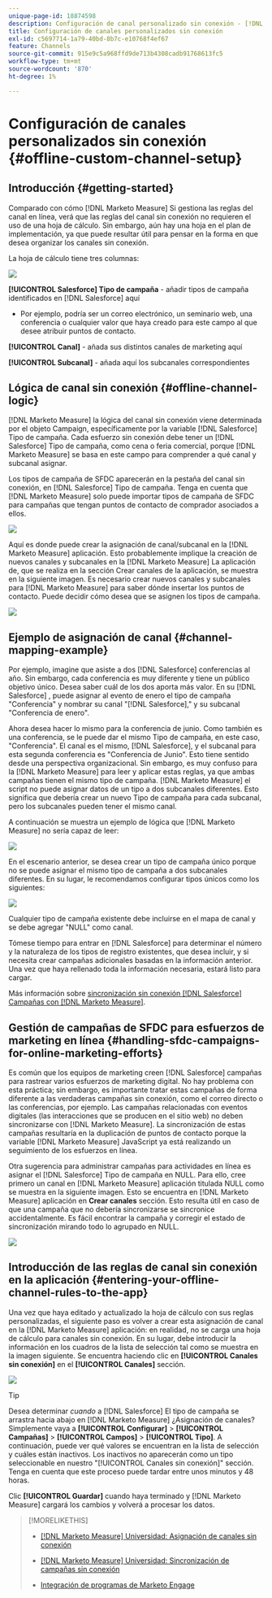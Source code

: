 ```yaml
---
unique-page-id: 18874598
description: Configuración de canal personalizado sin conexión - [!DNL Marketo Measure]
title: Configuración de canales personalizados sin conexión
exl-id: c5697714-1a79-40bd-8b7c-e10768f4ef67
feature: Channels
source-git-commit: 915e9c5a968ffd9de713b4308cadb91768613fc5
workflow-type: tm+mt
source-wordcount: '870'
ht-degree: 1%

---
```


# Configuración de canales personalizados sin conexión {#offline-custom-channel-setup}

## Introducción {#getting-started}

Comparado con cómo [!DNL Marketo Measure] Si gestiona las reglas del canal en línea, verá que las reglas del canal sin conexión no requieren el uso de una hoja de cálculo. Sin embargo, aún hay una hoja en el plan de implementación, ya que puede resultar útil para pensar en la forma en que desea organizar los canales sin conexión.

La hoja de cálculo tiene tres columnas:

![](assets/1-2.png)

**[!UICONTROL Salesforce] Tipo de campaña** - añadir tipos de campaña identificados en [!DNL Salesforce] aquí

* Por ejemplo, podría ser un correo electrónico, un seminario web, una conferencia o cualquier valor que haya creado para este campo al que desee atribuir puntos de contacto.

**[!UICONTROL Canal]** - añada sus distintos canales de marketing aquí

**[!UICONTROL Subcanal]** - añada aquí los subcanales correspondientes

## Lógica de canal sin conexión {#offline-channel-logic}

[!DNL Marketo Measure] la lógica del canal sin conexión viene determinada por el objeto Campaign, específicamente por la variable [!DNL Salesforce] Tipo de campaña. Cada esfuerzo sin conexión debe tener un [!DNL Salesforce] Tipo de campaña, como cena o feria comercial, porque [!DNL Marketo Measure] se basa en este campo para comprender a qué canal y subcanal asignar.

Los tipos de campaña de SFDC aparecerán en la pestaña del canal sin conexión, en [!DNL Salesforce] Tipo de campaña. Tenga en cuenta que [!DNL Marketo Measure] solo puede importar tipos de campaña de SFDC para campañas que tengan puntos de contacto de comprador asociados a ellos.

![](assets/2-2.png)

Aquí es donde puede crear la asignación de canal/subcanal en la [!DNL Marketo Measure] aplicación. Esto probablemente implique la creación de nuevos canales y subcanales en la [!DNL Marketo Measure] La aplicación de, que se realiza en la sección Crear canales de la aplicación, se muestra en la siguiente imagen. Es necesario crear nuevos canales y subcanales para [!DNL Marketo Measure] para saber dónde insertar los puntos de contacto. Puede decidir cómo desea que se asignen los tipos de campaña.

![](assets/3-2.png)

## Ejemplo de asignación de canal {#channel-mapping-example}

Por ejemplo, imagine que asiste a dos [!DNL Salesforce] conferencias al año. Sin embargo, cada conferencia es muy diferente y tiene un público objetivo único. Desea saber cuál de los dos aporta más valor. En su [!DNL Salesforce] , puede asignar al evento de enero el tipo de campaña &quot;Conferencia&quot; y nombrar su canal &quot;[!DNL Salesforce],&quot; y su subcanal &quot;Conferencia de enero&quot;.

Ahora desea hacer lo mismo para la conferencia de junio. Como también es una conferencia, se le puede dar el mismo Tipo de campaña, en este caso, &quot;Conferencia&quot;. El canal es el mismo, [!DNL Salesforce], y el subcanal para esta segunda conferencia es &quot;Conferencia de Junio&quot;. Esto tiene sentido desde una perspectiva organizacional. Sin embargo, es muy confuso para la [!DNL Marketo Measure] para leer y aplicar estas reglas, ya que ambas campañas tienen el mismo tipo de campaña. [!DNL Marketo Measure] el script no puede asignar datos de un tipo a dos subcanales diferentes. Esto significa que debería crear un nuevo Tipo de campaña para cada subcanal, pero los subcanales pueden tener el mismo canal.

A continuación se muestra un ejemplo de lógica que [!DNL Marketo Measure] no sería capaz de leer:

![](assets/4-2.png)

En el escenario anterior, se desea crear un tipo de campaña único porque no se puede asignar el mismo tipo de campaña a dos subcanales diferentes. En su lugar, le recomendamos configurar tipos únicos como los siguientes:

![](assets/5-2.png)

Cualquier tipo de campaña existente debe incluirse en el mapa de canal y se debe agregar &quot;NULL&quot; como canal.

Tómese tiempo para entrar en [!DNL Salesforce] para determinar el número y la naturaleza de los tipos de registro existentes, que desea incluir, y si necesita crear campañas adicionales basadas en la información anterior. Una vez que haya rellenado toda la información necesaria, estará listo para cargar.

Más información sobre [sincronización sin conexión [!DNL Salesforce] Campañas con [!DNL Marketo Measure]](/help/channel-tracking-and-setup/offline-channels/legacy-processes/syncing-offline-campaigns.md).

## Gestión de campañas de SFDC para esfuerzos de marketing en línea {#handling-sfdc-campaigns-for-online-marketing-efforts}

Es común que los equipos de marketing creen [!DNL Salesforce] campañas para rastrear varios esfuerzos de marketing digital. No hay problema con esta práctica; sin embargo, es importante tratar estas campañas de forma diferente a las verdaderas campañas sin conexión, como el correo directo o las conferencias, por ejemplo. Las campañas relacionadas con eventos digitales (las interacciones que se producen en el sitio web) no deben sincronizarse con [!DNL Marketo Measure]. La sincronización de estas campañas resultaría en la duplicación de puntos de contacto porque la variable [!DNL Marketo Measure] JavaScript ya está realizando un seguimiento de los esfuerzos en línea.

Otra sugerencia para administrar campañas para actividades en línea es asignar el [!DNL Salesforce] Tipo de campaña en NULL. Para ello, cree primero un canal en [!DNL Marketo Measure] aplicación titulada NULL como se muestra en la siguiente imagen. Esto se encuentra en [!DNL Marketo Measure] aplicación en **Crear canales** sección. Esto resulta útil en caso de que una campaña que no debería sincronizarse se sincronice accidentalmente. Es fácil encontrar la campaña y corregir el estado de sincronización mirando todo lo agrupado en NULL.

![](assets/6-2.png)

## Introducción de las reglas de canal sin conexión en la aplicación {#entering-your-offline-channel-rules-to-the-app}

Una vez que haya editado y actualizado la hoja de cálculo con sus reglas personalizadas, el siguiente paso es volver a crear esta asignación de canal en la [!DNL Marketo Measure] aplicación: en realidad, no se carga una hoja de cálculo para canales sin conexión. En su lugar, debe introducir la información en los cuadros de la lista de selección tal como se muestra en la imagen siguiente. Se encuentra haciendo clic en **[!UICONTROL Canales sin conexión]** en el **[!UICONTROL Canales]** sección.

![](assets/7-2.png)

>[!TIP]
>
>Desea determinar _cuando_ a [!DNL Salesforce] El tipo de campaña se arrastra hacia abajo en [!DNL Marketo Measure] ¿Asignación de canales? Simplemente vaya a **[!UICONTROL Configurar]** > **[!UICONTROL Campañas]** > **[!UICONTROL Campos]** > **[!UICONTROL Tipo]**. A continuación, puede ver qué valores se encuentran en la lista de selección y cuáles están inactivos. Los inactivos no aparecerán como un tipo seleccionable en nuestro &quot;[!UICONTROL Canales sin conexión]&quot; sección. Tenga en cuenta que este proceso puede tardar entre unos minutos y 48 horas.

Clic **[!UICONTROL Guardar]** cuando haya terminado y [!DNL Marketo Measure] cargará los cambios y volverá a procesar los datos.

>[!MORELIKETHIS]
>
>* [[!DNL Marketo Measure] Universidad: Asignación de canales sin conexión](https://universityonline.marketo.com/courses/bizible-fundamentals-channel-management/#/page/5c630eca34d9f0367662b77f)
>
>* [[!DNL Marketo Measure] Universidad: Sincronización de campañas sin conexión](https://universityonline.marketo.com/courses/bizible-fundamentals-channel-management/#/page/5c63286e34d9f0367662b78b)
>
>* [Integración de programas de Marketo Engage](/help/marketo-measure-and-marketo/marketo-measure-integrations-with-marketo/marketo-engage-programs-integration.md#channel-mapping)

